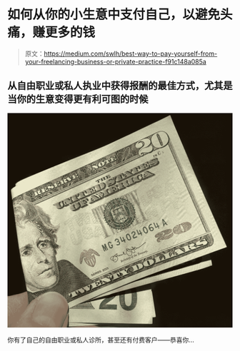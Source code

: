 # 如何从你的小生意中支付自己，以避免头痛，赚更多的钱

> 原文：<https://medium.com/swlh/best-way-to-pay-yourself-from-your-freelancing-business-or-private-practice-f91c148a085a>

## 从自由职业或私人执业中获得报酬的最佳方式，尤其是当你的生意变得更有利可图的时候

![](img/238b5eaf37e861a04fecf61cb2aeb8eb.png)

你有了自己的自由职业或私人诊所，甚至还有付费客户——恭喜你…